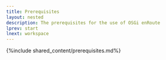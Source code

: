 ```yaml
---
title: Prerequisites
layout: nested
description: The prerequisites for the use of OSGi enRoute
lprev: start
lnext: workspace
---
```


{%include shared_content/prerequisites.md%}